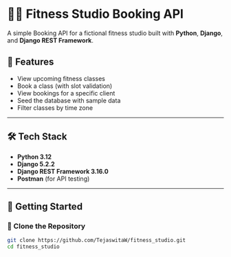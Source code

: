 # 🏋️‍♀️ Fitness Studio Booking API

A simple Booking API for a fictional fitness studio built with **Python**, **Django**, and **Django REST Framework**.

## 🚀 Features

- View upcoming fitness classes
- Book a class (with slot validation)
- View bookings for a specific client
- Seed the database with sample data
- Filter classes by time zone

---

## 🛠️ Tech Stack

- **Python 3.12**
- **Django 5.2.2**
- **Django REST Framework 3.16.0**
- **Postman** (for API testing)

---

## 📂 Getting Started

### 🔁 Clone the Repository

```bash
git clone https://github.com/TejaswitaW/fitness_studio.git
cd fitness_studio
